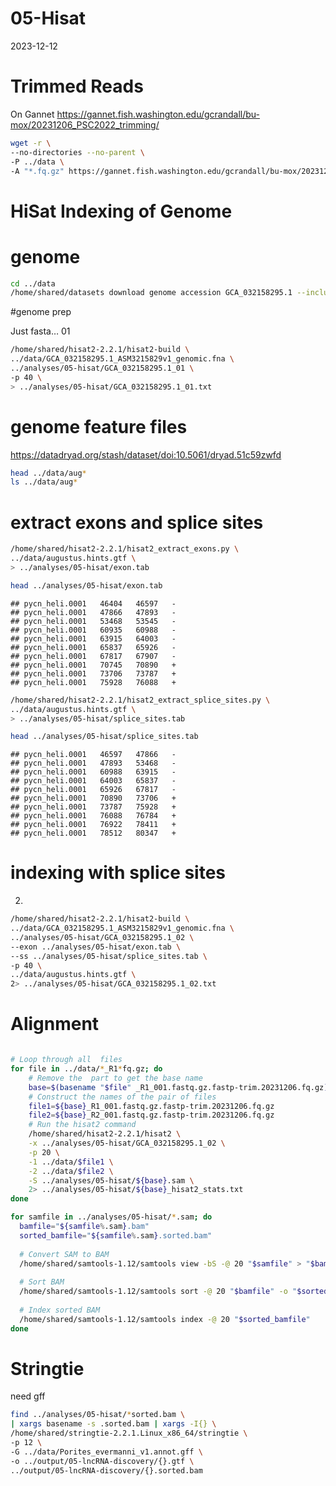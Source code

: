 05-Hisat
================
2023-12-12

# Trimmed Reads

On Gannet
<https://gannet.fish.washington.edu/gcrandall/bu-mox/20231206_PSC2022_trimming/>

``` bash
wget -r \
--no-directories --no-parent \
-P ../data \
-A "*.fq.gz" https://gannet.fish.washington.edu/gcrandall/bu-mox/20231206_PSC2022_trimming/
```

# HiSat Indexing of Genome

# genome

``` bash
cd ../data
/home/shared/datasets download genome accession GCA_032158295.1 --include gff3,rna,cds,protein,genome,seq-report
```

\#genome prep

Just fasta… 01

``` bash
/home/shared/hisat2-2.2.1/hisat2-build \
../data/GCA_032158295.1_ASM3215829v1_genomic.fna \
../analyses/05-hisat/GCA_032158295.1_01 \
-p 40 \
> ../analyses/05-hisat/GCA_032158295.1_01.txt
```

# genome feature files

<https://datadryad.org/stash/dataset/doi:10.5061/dryad.51c59zwfd>

``` bash
head ../data/aug*
ls ../data/aug*
```

# extract exons and splice sites

``` bash
/home/shared/hisat2-2.2.1/hisat2_extract_exons.py \
../data/augustus.hints.gtf \
> ../analyses/05-hisat/exon.tab
```

``` bash
head ../analyses/05-hisat/exon.tab
```

    ## pycn_heli.0001   46404   46597   -
    ## pycn_heli.0001   47866   47893   -
    ## pycn_heli.0001   53468   53545   -
    ## pycn_heli.0001   60935   60988   -
    ## pycn_heli.0001   63915   64003   -
    ## pycn_heli.0001   65837   65926   -
    ## pycn_heli.0001   67817   67907   -
    ## pycn_heli.0001   70745   70890   +
    ## pycn_heli.0001   73706   73787   +
    ## pycn_heli.0001   75928   76088   +

``` bash
/home/shared/hisat2-2.2.1/hisat2_extract_splice_sites.py \
../data/augustus.hints.gtf \
> ../analyses/05-hisat/splice_sites.tab
```

``` bash
head ../analyses/05-hisat/splice_sites.tab
```

    ## pycn_heli.0001   46597   47866   -
    ## pycn_heli.0001   47893   53468   -
    ## pycn_heli.0001   60988   63915   -
    ## pycn_heli.0001   64003   65837   -
    ## pycn_heli.0001   65926   67817   -
    ## pycn_heli.0001   70890   73706   +
    ## pycn_heli.0001   73787   75928   +
    ## pycn_heli.0001   76088   76784   +
    ## pycn_heli.0001   76922   78411   +
    ## pycn_heli.0001   78512   80347   +

# indexing with splice sites

2)  

``` bash
/home/shared/hisat2-2.2.1/hisat2-build \
../data/GCA_032158295.1_ASM3215829v1_genomic.fna \
../analyses/05-hisat/GCA_032158295.1_02 \
--exon ../analyses/05-hisat/exon.tab \
--ss ../analyses/05-hisat/splice_sites.tab \
-p 40 \
../data/augustus.hints.gtf \
2> ../analyses/05-hisat/GCA_032158295.1_02.txt
```

# Alignment

``` bash

# Loop through all  files
for file in ../data/*_R1*fq.gz; do
    # Remove the  part to get the base name
    base=$(basename "$file" _R1_001.fastq.gz.fastp-trim.20231206.fq.gz)
    # Construct the names of the pair of files
    file1=${base}_R1_001.fastq.gz.fastp-trim.20231206.fq.gz
    file2=${base}_R2_001.fastq.gz.fastp-trim.20231206.fq.gz
    # Run the hisat2 command
    /home/shared/hisat2-2.2.1/hisat2 \
    -x ../analyses/05-hisat/GCA_032158295.1_02 \
    -p 20 \
    -1 ../data/$file1 \
    -2 ../data/$file2 \
    -S ../analyses/05-hisat/${base}.sam \
    2> ../analyses/05-hisat/${base}_hisat2_stats.txt
done
```

``` bash
for samfile in ../analyses/05-hisat/*.sam; do
  bamfile="${samfile%.sam}.bam"
  sorted_bamfile="${samfile%.sam}.sorted.bam"
  
  # Convert SAM to BAM
  /home/shared/samtools-1.12/samtools view -bS -@ 20 "$samfile" > "$bamfile"
  
  # Sort BAM
  /home/shared/samtools-1.12/samtools sort -@ 20 "$bamfile" -o "$sorted_bamfile"
  
  # Index sorted BAM
  /home/shared/samtools-1.12/samtools index -@ 20 "$sorted_bamfile"
done
```

# Stringtie

need gff

``` bash
find ../analyses/05-hisat/*sorted.bam \
| xargs basename -s .sorted.bam | xargs -I{} \
/home/shared/stringtie-2.2.1.Linux_x86_64/stringtie \
-p 12 \
-G ../data/Porites_evermanni_v1.annot.gff \
-o ../output/05-lncRNA-discovery/{}.gtf \
../output/05-lncRNA-discovery/{}.sorted.bam
```
